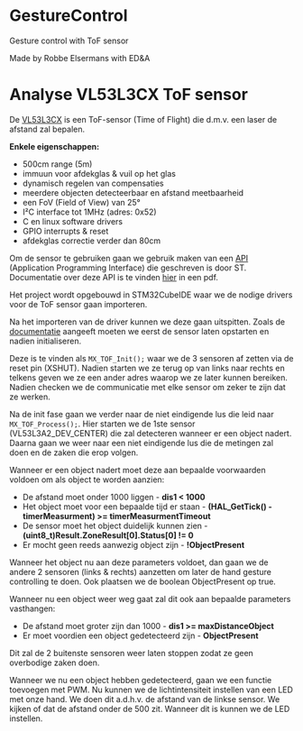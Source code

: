 # GestureControl
Gesture control with ToF sensor

Made by Robbe Elsermans with ED&A


# Analyse VL53L3CX ToF sensor

De [VL53L3CX](https://www.st.com/en/imaging-and-photonics-solutions/vl53l3cx.html) is een ToF-sensor (Time of Flight) die d.m.v. een laser de afstand zal bepalen.

**Enkele eigenschappen:**
* 500cm range (5m)
* immuun voor afdekglas & vuil op het glas
* dynamisch regelen van compensaties
* meerdere objecten detecteerbaar en afstand meetbaarheid
* een FoV (Field of View) van 25°
* I²C interface tot 1MHz (adres: 0x52)
* C en linux software drivers
* GPIO interrupts & reset
* afdekglas correctie verder dan 80cm

Om de sensor te gebruiken gaan we gebruik maken van een [API](https://www.st.com/content/st_com/en/products/embedded-software/imaging-software/stsw-img015.html) (Application Programming Interface) die geschreven is door ST. Documentatie over deze API is te vinden [hier](https://www.st.com/resource/en/data_brief/stsw-img015.pdf) in een pdf.

Het project wordt opgebouwd in STM32CubeIDE waar we de nodige drivers voor de ToF sensor gaan importeren. 

Na het importeren van de driver kunnen we deze gaan uitspitten. Zoals de [documentatie](https://www.st.com/resource/en/data_brief/stsw-img015.pdf) aangeeft moeten we eerst de sensor laten opstarten en nadien initialiseren.

Deze is te vinden als ```MX_TOF_Init();``` waar we de 3 sensoren af zetten via de reset pin (XSHUT). Nadien starten we ze terug op van links naar rechts en telkens geven we ze een ander adres waarop we ze later kunnen bereiken. Nadien checken we de communicatie met elke sensor om zeker te zijn dat ze werken.

Na de init fase gaan we verder naar de niet eindigende lus die leid naar ```MX_TOF_Process();```. Hier starten we de 1ste sensor (VL53L3A2_DEV_CENTER) die zal detecteren wanneer er een object nadert. Daarna gaan we weer naar een niet eindigende lus die de metingen zal doen en de zaken die erop volgen.

Wanneer er een object nadert moet deze aan bepaalde voorwaarden voldoen om als object te worden aanzien:

* De afstand moet onder 1000 liggen - **dis1 < 1000**
* Het object moet voor een bepaalde tijd er staan  - **(HAL_GetTick() - timerMeasurment) >= timerMeasurmentTimeout**
* De sensor moet het object duidelijk kunnen zien - **(uint8_t)Result.ZoneResult[0].Status[0] != 0**
* Er mocht geen reeds aanwezig object zijn - **!ObjectPresent**

Wanneer het object nu aan deze parameters voldoet, dan gaan we de andere 2 sensoren (links & rechts) aanzetten om later de hand gesture controlling te doen. Ook plaatsen we de boolean ObjectPresent op true.

Wanneer nu een object weer weg gaat zal dit ook aan bepaalde parameters vasthangen:

* De afstand moet groter zijn dan 1000 - **dis1 >= maxDistanceObject**
* Er moet voordien een object gedetecteerd zijn - **ObjectPresent**

Dit zal de 2 buitenste sensoren weer laten stoppen zodat ze geen overbodige zaken doen.

Wanneer we nu een object hebben gedetecteerd, gaan we een functie toevoegen met PWM. Nu kunnen we de lichtintensiteit instellen van een LED met onze hand. We doen dit a.d.h.v. de afstand van de linkse sensor. We kijken of dat de afstand onder de 500 zit. Wanneer dit is kunnen we de LED instellen.